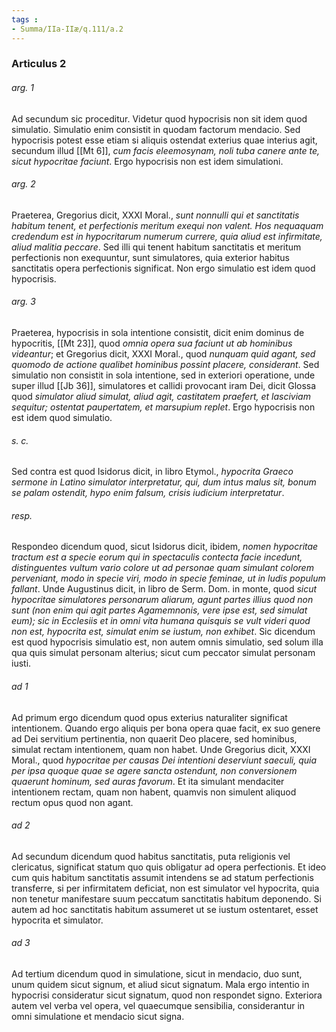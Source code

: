 ```yaml
---
tags : 
- Summa/IIa-IIæ/q.111/a.2
---
```


### Articulus 2

###### arg. 1
Ad secundum sic proceditur. Videtur quod hypocrisis non sit idem quod simulatio. Simulatio enim consistit in quodam factorum mendacio. Sed hypocrisis potest esse etiam si aliquis ostendat exterius quae interius agit, secundum illud [[Mt 6]], *cum facis eleemosynam, noli tuba canere ante te, sicut hypocritae faciunt*. Ergo hypocrisis non est idem simulationi.

###### arg. 2
Praeterea, Gregorius dicit, XXXI Moral., *sunt nonnulli qui et sanctitatis habitum tenent, et perfectionis meritum exequi non valent. Hos nequaquam credendum est in hypocritarum numerum currere, quia aliud est infirmitate, aliud malitia peccare*. Sed illi qui tenent habitum sanctitatis et meritum perfectionis non exequuntur, sunt simulatores, quia exterior habitus sanctitatis opera perfectionis significat. Non ergo simulatio est idem quod hypocrisis.

###### arg. 3
Praeterea, hypocrisis in sola intentione consistit, dicit enim dominus de hypocritis, [[Mt 23]], quod *omnia opera sua faciunt ut ab hominibus videantur*; et Gregorius dicit, XXXI Moral., quod *nunquam quid agant, sed quomodo de actione qualibet hominibus possint placere, considerant*. Sed simulatio non consistit in sola intentione, sed in exteriori operatione, unde super illud [[Jb 36]], simulatores et callidi provocant iram Dei, dicit Glossa quod *simulator aliud simulat, aliud agit, castitatem praefert, et lasciviam sequitur; ostentat paupertatem, et marsupium replet*. Ergo hypocrisis non est idem quod simulatio.

###### s. c.
Sed contra est quod Isidorus dicit, in libro Etymol., *hypocrita Graeco sermone in Latino simulator interpretatur, qui, dum intus malus sit, bonum se palam ostendit, hypo enim falsum, crisis iudicium interpretatur*.

###### resp.
Respondeo dicendum quod, sicut Isidorus dicit, ibidem, *nomen hypocritae tractum est a specie eorum qui in spectaculis contecta facie incedunt, distinguentes vultum vario colore ut ad personae quam simulant colorem perveniant, modo in specie viri, modo in specie feminae, ut in ludis populum fallant*. Unde Augustinus dicit, in libro de Serm. Dom. in monte, quod *sicut hypocritae simulatores personarum aliarum, agunt partes illius quod non sunt (non enim qui agit partes Agamemnonis, vere ipse est, sed simulat eum); sic in Ecclesiis et in omni vita humana quisquis se vult videri quod non est, hypocrita est, simulat enim se iustum, non exhibet*. Sic dicendum est quod hypocrisis simulatio est, non autem omnis simulatio, sed solum illa qua quis simulat personam alterius; sicut cum peccator simulat personam iusti.

###### ad 1
Ad primum ergo dicendum quod opus exterius naturaliter significat intentionem. Quando ergo aliquis per bona opera quae facit, ex suo genere ad Dei servitium pertinentia, non quaerit Deo placere, sed hominibus, simulat rectam intentionem, quam non habet. Unde Gregorius dicit, XXXI Moral., quod *hypocritae per causas Dei intentioni deserviunt saeculi, quia per ipsa quoque quae se agere sancta ostendunt, non conversionem quaerunt hominum, sed auras favorum*. Et ita simulant mendaciter intentionem rectam, quam non habent, quamvis non simulent aliquod rectum opus quod non agant.

###### ad 2
Ad secundum dicendum quod habitus sanctitatis, puta religionis vel clericatus, significat statum quo quis obligatur ad opera perfectionis. Et ideo cum quis habitum sanctitatis assumit intendens se ad statum perfectionis transferre, si per infirmitatem deficiat, non est simulator vel hypocrita, quia non tenetur manifestare suum peccatum sanctitatis habitum deponendo. Si autem ad hoc sanctitatis habitum assumeret ut se iustum ostentaret, esset hypocrita et simulator.

###### ad 3
Ad tertium dicendum quod in simulatione, sicut in mendacio, duo sunt, unum quidem sicut signum, et aliud sicut signatum. Mala ergo intentio in hypocrisi consideratur sicut signatum, quod non respondet signo. Exteriora autem vel verba vel opera, vel quaecumque sensibilia, considerantur in omni simulatione et mendacio sicut signa.

